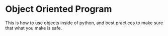 # Object Oriented Program

This is how to use objects inside of python, and best practices to make sure that what you make is safe.